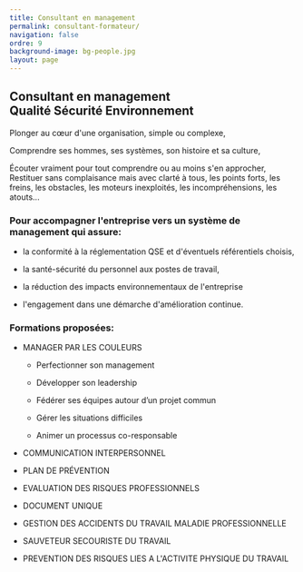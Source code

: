 ```yaml
---
title: Consultant en management
permalink: consultant-formateur/
navigation: false
ordre: 9
background-image: bg-people.jpg
layout: page
---
```


## Consultant en management <br> Qualité Sécurité Environnement

Plonger au cœur d'une organisation, simple ou complexe,

Comprendre ses hommes, ses systèmes, son histoire et sa culture,

Écouter vraiment pour tout comprendre ou au moins s'en approcher,
​
Restituer sans complaisance mais avec clarté à tous, les points forts, les freins, les obstacles, les moteurs inexploités, les incompréhensions, les atouts...

### Pour accompagner l'entreprise vers un système de management qui assure:

* la conformité à la réglementation QSE et d'éventuels référentiels choisis,

* la santé-sécurité du personnel aux postes de travail,

* la réduction des impacts environnementaux de l'entreprise

* l'engagement dans une démarche d'amélioration continue.

### Formations proposées:

* MANAGER PAR LES COULEURS

  * Perfectionner son management

  * Développer son leadership

  * Fédérer ses équipes autour d’un projet commun

  * Gérer les situations difficiles

  * Animer un processus co-responsable

* COMMUNICATION INTERPERSONNEL

* PLAN DE PRÉVENTION

* EVALUATION DES RISQUES PROFESSIONNELS 

* DOCUMENT UNIQUE

* GESTION DES ACCIDENTS DU TRAVAIL MALADIE PROFESSIONNELLE

* SAUVETEUR SECOURISTE DU TRAVAIL

* PREVENTION DES RISQUES LIES A L'ACTIVITE PHYSIQUE DU TRAVAIL